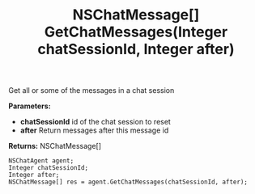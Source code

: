 ﻿---
uid: crmscript_ref_NSChatAgent_GetChatMessages
title: NSChatMessage[] GetChatMessages(Integer chatSessionId, Integer after)
intellisense: NSChatAgent.GetChatMessages
keywords: NSChatAgent, GetChatMessages
so.topic: reference
---

Get all or some of the messages in a chat session

**Parameters:**
 - **chatSessionId** id of the chat session to reset
 - **after** Return messages after this message id

**Returns:** NSChatMessage[]

```crmscript
NSChatAgent agent;
Integer chatSessionId;
Integer after;
NSChatMessage[] res = agent.GetChatMessages(chatSessionId, after);
```

